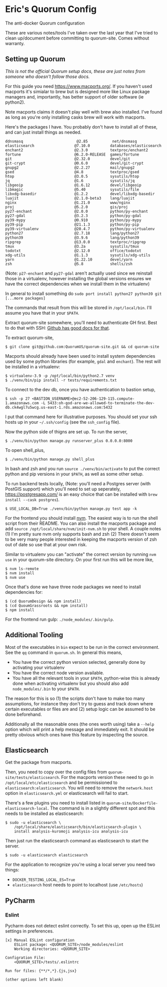 # Eric's Quorum Config

The anti-docker Quorum configuration

These are various notes/tools I've taken over the last year that I've tried to
clean up/document before committing to quorum-site. Comes without warranty.

## Setting up Quorum

*This is not the official Quorum setup docs, these are just notes from someone
who doesn't follow those docs.*

For this guide you need https://www.macports.org/. If you haven't used macports
it's simialar to brew but is designed more like Linux package managers and,
importantly, has better support of older software (ie python2).

Note macports claims it doesn't play well with brew also installed. I've found
as long as you're only installing casks brew will work with macports.

Here's the packages I have. You probably don't have to install all of these, and
can just install things as needed.

```
ddnsmasq                        @2.85           net/dnsmasq
elasticsearch                  @7.10.0         databases/elasticsearch
enchant2                       @2.3.0          textproc/enchant2
fortune                        @6.2.0-RELEASE  games/fortune
git                            @2.32.0         devel/git
git-crypt                      @0.6.0          devel/git-crypt
gnupg2                         @2.2.27         mail/gnupg2
gsed                           @4.8            textproc/gsed
htop                           @3.0.5          sysutils/htop
jq                             @1.6            sysutils/jq
libgeoip                       @1.6.12         devel/libgeoip
libmagic                       @5.40           sysutils/file
libxdg-basedir                 @1.2.2          devel/libxdg-basedir
luajit                         @2.1.0-beta3    lang/luajit
nginx                          @1.21.0         www/nginx
proj                           @5.2.0          gis/proj
py27-enchant                   @2.0.0          python/py-enchant
py27-gdal                      @3.2.3          python/py-gdal
py39-mypy                      @0.910          python/py-mypy
py39-pip                       @21.1.3         python/py-pip
py39-virtualenv                @20.4.7         python/py-virtualenv
python27                       @2.7.18         lang/python27
python39                       @3.9.6          lang/python39
ripgrep                        @13.0.0         textproc/ripgrep
tmux                           @3.2a           sysutils/tmux
todotxt                        @2.12.0         office/todotxt
xdg-utils                      @1.1.3          sysutils/xdg-utils
yarn                           @1.22.10        devel/yarn
zsh                            @5.8            shells/zsh
```

(Note: `p27-enchant` and `py27-gdal` aren't actually used since we reinstall
those in a virtualenv, however installing the global versions ensures we have
the correct dependencies when we install them in the virtualenv)

In general to install something do `sudo port install python27 python39 git
[...more packages]`

The commands that result from this will be stored in `/opt/local/bin`. I'll
assume you have that in your `$PATH`.

Extract quorum-site somewhere, you'll need to authenticate GH first. Best to do
that with SSH: [Github has good docs for that](https://docs.github.com/en/github/authenticating-to-github/connecting-to-github-with-ssh).

To extract quorum-site,

```
$ git clone git@github.com:QuorumUS/quorum-site.git && cd quorum-site
```

Macports should already have been used to install system dependencies used by
some python libraries (for example, `gdal` and `enchant`). The rest will be
installed in a virtualenv:

```
$ virtualenv-3.9 -p /opt/local/bin/python2.7 venv
$ ./venv/bin/pip install -r tests/requirements.txt
```

To connect to the dev db, once you have authentication to bastion setup,

```
$ ssh -p 27 <BASTION_USERNAME>@ec2-52-206-129-115.compute-1.amazonaws.com -L 5433:oh-god-are-we-allowed-to-terminate-the-dev-db.ck4wgl7u5wcg.us-east-1.rds.amazonaws.com:5432
```

I put that command here for illustrative purposes. You should set your ssh hosts
up in your `~/.ssh/config` (see the `ssh_config` file).

Now the python side of thigns are set up. To run the server,

```
$ ./venv/bin/python manage.py runserver_plus 0.0.0.0:8000
```

To open shell_plus,

```
$ ./venv/bin/python manage.py shell_plus
```

In bash and zsh and you run `source ./venv/bin/activate` to put the correct
python and pip versions in your `$PATH`, as well as some other setup.

To run backend tests locally, (Note: you'll need a Postgres server (with PostGIS
support) which you'll need to set up seperately, https://postgresapp.com/ is an
easy choice that can be installed with `brew install --cask postgres`).

```
$ USE_LOCAL_DB=True ./venv/bin/python manage.py test app -k
```

For the frontend you should install [nvm](https://github.com/nvm-sh/nvm). The
easiest way is to run the shell script from their README. You can also install
the macports package and add `source /opt/local/share/nvm/init-nvm.sh` to your
shell. A couple notes (1) I'm pretty sure nvm only supports bash and zsh (2)
There doesn't seem to be very many people interested in keeping the macports
version of zsh out of date so use that at your own risk.

Similar to virtualenv you can "activate" the correct version by running `nvm
use` in your quorum-site directory. On your first run this will be more like,

```
$ nvm ls-remote
$ nvm install
$ nvm use
```

Once that's done we have three node packages we need to install dependencies
for:

```
$ (cd QuorumDesign && npm install)
$ (cd QuoumGrassroots && npm install)
$ npm install
```

For the frontend run gulp: `./node_modules/.bin/gulp`.

## Additional Tooling

Most of the executables in `bin` expect to be run in the correct environment.
See the `qq` command in `quorum.sh`. In general this means,

 * You have the correct python version selected, generally done by activating
   your virtualenv
 * You have the correct node version available.
 * You have all the relevant tools in your `$PATH`, python-wise this is already
   done when activating virtualenv but you should also add `node_modules/.bin`
   to your `$PATH`.

The reason for this is so (1) the scripts don't have to make too many
assumptions, for instance they don't try to guess and track down where certain
executables or files are and (2) setup logic can be assumed to be done
beforehand.

Additionally all the reasonable ones (the ones worth using) take a `--help`
option which will print a help message and immediately exit. It should be pretty
obvious which ones have this feature by inspecting the source.

## Elasticsearch

Get the package from macports.

Then, you need to copy over the config files from
`quorum-site/tests/elasticsearch`. For the macports version
these need to go in `/opt/local/etc/elasticsearch` and be
permissioned to `elasticsearch:elasticsearch`. You will need
to remove the `network.host` option in `elasticsearch.yml`
or elasticsearch will fail to start.

There's a few plugins you need to install listed in
`quorum-site/Dockerfile-elasticsearch-local`. The command is
in a slightly different spot and this needs to be installed
as elasticsearch:

```
$ sudo -u elasticsearch \
    /opt/local/share/elasticsearch/bin/elasticsearch-plugin \
    install analysis-kuromoji analysis-icu analysis-icu
```

Then just run the elasticsearch command as elasticsearch to
start the server.

```
$ sudo -u elasticsearch elasticsearch
```

For the application to recognize you're using a local server
you need two things:

 * `DOCKER_TESTING_LOCAL_ES=True`
 * `elasticsearch` host needs to point to localhost (use
   `/etc/hosts`)

## PyCharm

### Eslint

Pycharm does not detect eslint correctly. To set this up, open up the ESLint
settings in preferences.

```
[x] Manual ESLint configuration
    ESLint package: <QUORUM_SITE>/node_modules/eslint
    Working directories: <QUORUM_SITE>

Configration File:
    <QUORUM_SITE>/tests/.eslintrc

Run for files: {**/*,*}.{js,jsx}

(other options left blank)
```
